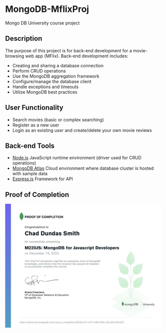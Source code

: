 # MongoDB-MflixProj
Mongo DB University course project

## Description
The purpose of this project is for back-end development for a movie-browsing web app (MFlix).
Back-end development includes:
- Creating and sharing a database connection
- Perform CRUD operations
- Use the MongoDB aggregation framework
- Configure/manage the database client
- Handle exceptions and timeouts
- Utilize MongoDB best practices

## User Functionality
- Search movies (basic or complex searching)
- Register as a new user
- Login as an existing user and create/delete your own movie reviews

## Back-end Tools
- [Node.js](https://nodejs.org/en/) JavaScript runtime environment (driver used for CRUD operations)
- [MongoDB Atlas](https://www.mongodb.com/cloud/atlas) Cloud environment where database cluster is hosted with sample data
- [Express.js](https://expressjs.com/) Framework for API

## Proof of Completion
![Image of Cart](https://github.com/mchadds/MongoDB-MflixProj/blob/main/images/M220JS_proof_of_completion.jpg)
